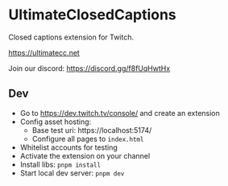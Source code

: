 # UltimateClosedCaptions

Closed captions extension for Twitch.

https://ultimatecc.net

Join our discord: https://discord.gg/f8fUqHwtHx

## Dev
- Go to https://dev.twitch.tv/console/ and create an extension
- Config asset hosting:
  - Base test uri: https://localhost:5174/
  - Configure all pages to `index.html`
- Whitelist accounts for testing
- Activate the extension on your channel
- Install libs: `pnpm install`
- Start local dev server: `pnpm dev`
